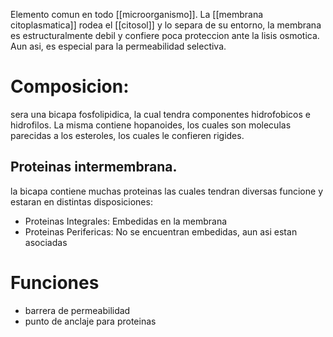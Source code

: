Elemento comun en todo [[microorganismo]].
La [[membrana citoplasmatica]] rodea el [[citosol]] y lo separa de su entorno, la membrana es estructuralmente debil y confiere poca proteccion ante la lisis osmotica. Aun asi, es especial para la permeabilidad selectiva.

# Composicion:

sera una bicapa fosfolipidica, la cual tendra componentes hidrofobicos e hidrofilos. La misma contiene hopanoides, los cuales son moleculas parecidas a los esteroles, los cuales le confieren rigides.

## Proteinas intermembrana.

la bicapa contiene muchas proteinas las cuales tendran diversas funcione y estaran en distintas disposiciones:

- Proteinas Integrales:
    Embedidas en la membrana
- Proteinas Perifericas:
    No se encuentran embedidas, aun asi estan asociadas

# Funciones
- barrera de permeabilidad
- punto de anclaje para proteinas
